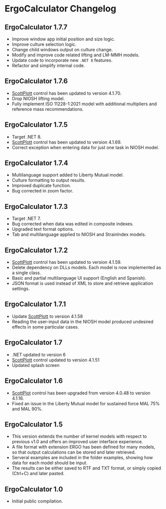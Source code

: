 # ErgoCalculator Changelog

## ErgoCalculator 1.7.7
* Improve window app initial position and size logic.
* Improve culture selection logic.
* Change child windows output on culture change.
* Modify and improve code related lifting and LM-MMH models.
* Update code to incorporate new `.NET 8` features.
* Refactor and simplify internal code.

## ErgoCalculator 1.7.6
* [ScottPlott](https://github.com/ScottPlot/ScottPlot) control has been updated to version 4.1.70.
* Drop NIOSH lifting model.
* Fully implement ISO 11228-1:2021 model with additional multipliers and reference mass recommendations.

## ErgoCalculator 1.7.5
* Target .NET 8.
* [ScottPlott](https://github.com/ScottPlot/ScottPlot) control has been updated to version 4.1.69.
* Correct exception when entering data for just one task in NIOSH model.

## ErgoCalculator 1.7.4
* Multilanguage support added to Liberty Mutual model.
* Culture formatting to output results.
* Improved duplicate function.
* Bug corrected in zoom factor.

## ErgoCalculator 1.7.3
* Target .NET 7.
* Bug corrected when data was edited in composite indexes.
* Upgraded text format options.
* Tab and multilanguage applied to NIOSH and StrainIndex models.

## ErgoCalculator 1.7.2
* [ScottPlott](https://github.com/ScottPlot/ScottPlot) control has been updated to version 4.1.59.
* Delete dependency on DLLs models. Each model is now implemented as a single class.
* Basic and partial multilanguage UI support (English and Spanish).
* JSON format is used instead of XML to store and retrieve application settings.

## ErgoCalculator 1.7.1
* Update [ScottPlott](https://github.com/ScottPlot/ScottPlot) to version 4.1.58
* Reading the user-input data in the NIOSH model produced undesired effects in some particular cases.

## ErgoCalculator 1.7
* .NET updated to version 6
* [ScottPlott](https://github.com/ScottPlot/ScottPlot) control updated to version 4.1.51
* Updated splash screen

## ErgoCalculator 1.6
* [ScottPlot](https://github.com/ScottPlot/ScottPlot) control has been upgraded from version 4.0.48 to version 4.1.16.
* Fixed an issue in the Liberty Mutual model for sustained force MAL 75% and MAL 90%.

## ErgoCalculator 1.5
* This version extends the number of kernel models with respect to previous v1.0 and offers an improved user interface experience.
* A file format with extension ERGO has been defined for many models, so that output calculations can be stored and later retrieved.
* Serveral examples are included in the folder examples, showing how data for each model should be input.
* The results can be either saved to RTF and TXT format, or simply copied (Ctrl+C) and later pasted.

## ErgoCalculator 1.0
* Initial public compilation.
